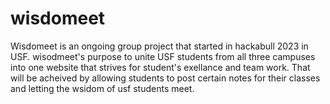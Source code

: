 # wisdomeet

Wisdomeet is an ongoing group project that started in hackabull 2023 in USF. 
wisodmeet's purpose to unite USF students from all three campuses into one website that strives for student's exellance and team work.
That will be acheived by allowing students to post certain notes for their classes and letting the wsidom of usf students meet.
